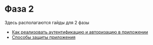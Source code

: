# Фаза 2

Здесь располагаются гайды для 2 фазы

- [Как реализовать аутентификацию и авторизацию в приложении](./auth/)
- [Способы защиты приложения](./security/)
